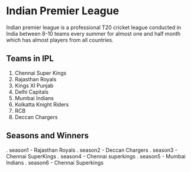 # Indian Premier League
Indian premier league is a professional T20 cricket league conducted in India between 8-10 teams every summer for almost one and half month which has almost players from all countries.

## Teams in IPL
1. Chennai Super Kings
2. Rajasthan Royals
3. Kings XI Punjab
4. Delhi Capitals
5. Mumbai Indians
6. Kolkatta Knight Riders
7. RCB 
8. Deccan Chargers

## Seasons and Winners 
. season1 - Rajasthan Royals
. season2 - Deccan Chargers
. season3 - Chennai SuperKings 
. season4 - Chennai superkings
. season5 - Mumbai Indians
. season6 - Chennai Superkings
